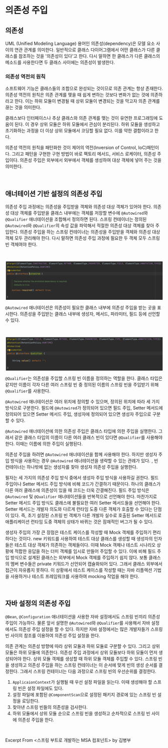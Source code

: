 # 의존성 주입

## 의존성

UML (Unified Modeling Language) 용어인 의존성(dependency)은 모델 요소 사이의 연관 관계를 의미한다. 일반적으로 클래스 다이어그램에서 어떤 클래스가 다른 클래스를 참조하는 것을 '의존성이 있다'고 한다. 다시 말하면 한 클래스가 다른 클래스의 메소드를 사용한다면 두 클래스 사이에는 의존성이 발생한다.

### 의존성 역전의 원칙

소프트웨어 기능은 클래스들의 조합으로 완성되는 것이므로 의존 관계는 항상 존재한다. 의존성 역전의 원칙은 의존 관계를 맺을 때 쉽게 변하는 것보다 변화가 없는 것에 의존하라고 한다. 이는 하위 모듈이 변경될 때 상위 모듈이 변경되는 것을 막고자 의존 관계를 끊는 것을 의미한다.

클래스보다 인터페이스나 추상 클래스와 의존 관계를 맺는 것이 유연한 프로그래밍에 도움이 된다. 이 경우 상위 모듈은 하위 모듈에서 관심이 분리된다. 하위 모듈을 생성하고 초기화하는 과정을 더 이상 상위 모듈에서 코딩할 필요 없다. 이를 약한 결합이라고 한다.

의존성 역전의 원칙을 패턴화한 것이 제어의 역전(Inversion of Control, IoC)패턴이다. 그리고 패턴을 구현한 구현 방법이 바로 팩토리 메서드, 서비스 로케이터, 의존성 주입이다. 의존성 주입은 외부에서 외부에서 객체를 생성하여 대상 객체에 넣어 주는 것을 의미한다.

&nbsp;

## 애너테이션 기반 설정의 의존성 주입

의존성 주입 과정에는 의존성을 주입받을 객체와 의존성 대상 객체가 있어야 한다. 의존성 대상 객체를 주입받을 클래스 내부에는 객체를 저장할 변수에 ``@Autowired``와 ``@Qualifier`` 애너테이션을 조합해서 정의하면 된다. 스프링 컨테이너는 정의된 ``@Autowired``와 ``@Qualifier``의 속성 값을 파악해서 적절한 의존성 대상 객체를 찾아 주입한다. 의존성 주입을 하는 스프링 컨테이너는 의존성을 주입받을 객체와 의존성 대상 객체 모두 관리해야 한다. 다시 말하면 의존성 주입 과정에 필요한 두 객체 모두 스프링 빈 객체여야 한다.

&nbsp;

<img src="../images/autowired.png" alt="autowired" width="500" style="margin-left: auto; margin-right: auto; display: block;"/>

``@Autowired`` 애너테이션은 의존성이 필요한 클래스 내부에 의존성 주입을 받는 곳을 표시한다. 의존성을 주입받는 클래스 내부에 생성자, 메서드, 파라미터, 필드 등에 선언할 수 있다. 

&nbsp;

<img src="../images/qualifier.png" alt="qualifier" width="500" style="margin-left: auto; margin-right: auto; display: block;"/>

``@Qualifier``는 의존성을 주입할 스프링 빈 이름을 정의하는 역할을 한다. 클래스 타입은 같지만 이름이 각자 다른 여러 스프링 빈 중 정의된 이름의 스프링 빈을 주입받기 위해 ``@Qualifier``를 사용한다. 

``@Autowired`` 애너테이션은 여러 위치에 정의할 수 있으며, 정의된 위치에 따라 세 가지 방식으로 구분한다. 필드에 ``@Autowired``가 정의되어 있으면 필드 주입, Setter 메서드에 정의되어 있으면 Setter 메서드 주입, 생성자에 정의되어 있으면 생성자 주입으로 구분할 수 있다.

``@Autowired`` 애너테이션에 의한 의존성 주입은 클래스 타입에 의한 주입을 실행한다. 그래서 같은 클래스 타입의 이름이 다른 여러 클래스 빈이 있다면 ``@Qualifier``를 사용해야 한다. 이때는 이름에 의한 주입이 실행된다.

의존성 주입을 하려면 ``@Autowired`` 애너테이션을 함께 사용해야 한다. 하지만 생성자 주입 방식을 사용하는 경우 ``@Autowired`` 애너테이션을 생략할 수 있는 관례가 있다. , 빈 컨테이너는 하나밖에 없는 생성자를 찾아 생성자 의존성 주입을 실행한다.

필자는 세 가지의 의존성 주입 방식 중에서 생성자 주입 방식을 사용하길 권한다. 필드 주입이나 Setter 메서드 주입 방식에 비해 코드가 간결하기 때문이다. 하나의 클래스가 다른 여러 클래스에 의존성이 있을 때 코드는 더욱 간결해진다. 필드 주입 방식은 ``@Autowired`` 및 ``@Qualifier`` 애너테이션들을 반복적으로 선언해야 한다. 마찬가지로 Setter 메서드 주입 방식도 클래스에 불필요한 여러 Setter 메서드들을 선언해야 한다. Setter 메서드는 개발자 의도와 다르게 런타임 도중 다른 객체가 호출할 수 있다는 단점이 있다. 즉, 초기 설정된 스프링 빈 객체가 다른 개발자 실수로 호출된 Setter 메서드로 애플리케이션 런타임 도중 객체의 상태가 바뀌는 것은 잠재적인 버그가 될 수 있다.

생성자 주입의 가장 큰 장점은 테스트 케이스를 작성할 때 Mock 객체를 주입하기 편리하다는 것이다. new 키워드를 사용하여 테스트 대상 클래스를 생성할 때 생성자의 인자들은 테스트 대상 객체가 의존하는 객체들이다. 이때 Mock 객체나 테스트 시나리오 상황에 적합한 응답을 하는 더미 객체를 임시로 만들어 주입할 수 있다. 이에 비해 필드 주입 방식으로 설계된 클래스는 외부에서 Mock 객체를 주입하기 쉽지 않다. 보통 클래스의 멤버 변수들은 private 키워드가 선언되어 캡슐화되어 있다. 그래서 클래스 외부에서 접근이 자유롭지 못하다. 이 상황에서 테스트 케이스를 작성할 때는 자바 리플렉션 기법을 사용하거나 테스트 프레임워크를 사용하여 mocking 작업을 해야 한다.

&nbsp;

## 자바 설정의 의존성 주입

``@Bean``, ``@Configuration`` 애너테이션을 사용한 자바 설정에서도 스프링 빈끼리 의존성 주입이 가능하다. 물론 앞서 설명한 ``@Autowired``와 ``@Qualifier``를 사용해서 자바 설정에서도 의존성 주입 설정을 할 수 있다. 하지만 자바 설정에서는 많은 개발자들가 스프링 빈 사이의 참조를 이용하여 의존성 주입 설정을 한다.

의존 관계는 의존성 방향에 따라 상위 모듈과 하위 모듈로 구분할 수 있다. 그리고 상위 모듈은 하위 모듈에 의존한다. 의존성 주입 과정에서 상위 모듈보다 하위 모듈이 먼저 생성되어야 한다. 상위 모듈 객체를 생성할 때 하위 모듈 객체를 주입할 수 있다. 스프링 빈을 생성하고 의존성 주입을 하는 스프링 컨테이너는 이 순서에 맞게 빈의 생성 순서를 결정한다. 그래서 스프링 컨테이너는 다음 과정으로 스프링 빈의 우선순위를 결정한다.

1. ``ApplicaionContext``가 실행될 때 우선 설정 파일을 읽는다. 이때 생성해야 할 스프링 빈은 설정 파일에도 있다.
2. 설정 파일에 포함된 ``@ComponentScan``으로 설정된 패키지 경로에 있는 스프링 빈 설정을 로딩한다.
3. 찾아낸 스프링 빈들의 의존성을 검사한다.
4. 하위 모듈에서 상위 모듈 순으로 스프링 빈을 생성하고 순차적으로 스프링 빈 사이에 의존성 주입을 한다.

&nbsp;

Excerpt From <스프링 부트로 개발하는 MSA 컴포넌트> by 김병부
